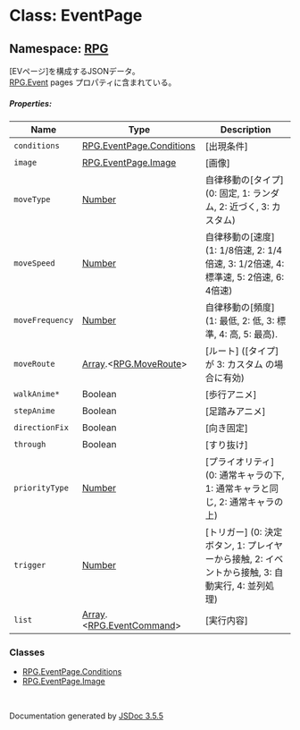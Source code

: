 # Class: EventPage

## Namespace: [RPG](RPG.md)

[EVページ]を構成するJSONデータ。<br/>
[RPG.Event](RPG.Event.md)  pages プロパティに含まれている。

##### Properties:

| Name | Type | Description |
| --- | --- | --- |
| `conditions` | [RPG.EventPage.Conditions](RPG.EventPage.Conditions.md) | [出現条件] |
| `image` | [RPG.EventPage.Image](RPG.EventPage.Image.md) | [画像] |
| `moveType` | [Number](Number.md) | 自律移動の[タイプ] \(0: 固定, 1: ランダム, 2: 近づく, 3: カスタム) |
| `moveSpeed` | [Number](Number.md) |  自律移動の[速度] \(1: 1/8倍速, 2: 1/4倍速, 3: 1/2倍速, 4: 標準速, 5: 2倍速, 6: 4倍速) |
| `moveFrequency` | [Number](Number.md) | 自律移動の[頻度] \(1: 最低, 2: 低, 3: 標準, 4: 高, 5: 最高). |
| `moveRoute` | [Array](Array.md).<[RPG.MoveRoute](RPG.MoveRoute.md)> | [ルート] \([タイプ]が 3: カスタム の場合に有効) |
| `walkAnime*` | Boolean | [歩行アニメ] |
| `stepAnime` | Boolean | [足踏みアニメ] |
| `directionFix` | Boolean | [向き固定] |
| `through` | Boolean | [すり抜け] |
| `priorityType` | [Number](Number.md) | [プライオリティ] \(0: 通常キャラの下, 1: 通常キャラと同じ, 2: 通常キャラの上) |
| `trigger` | [Number](Number.md) | [トリガー] \(0: 決定ボタン, 1: プレイヤーから接触, 2: イベントから接触, 3: 自動実行, 4: 並列処理) |
| `list` | [Array](Array.md).<[RPG.EventCommand](RPG.EventCommand.md)> | [実行内容] |


### Classes

* [RPG.EventPage.Conditions](RPG.EventPage.Conditions.md)
* [RPG.EventPage.Image](RPG.EventPage.Image.md)
 <br>

  Documentation generated by [JSDoc 3.5.5](https://github.com/jsdoc3/jsdoc)
